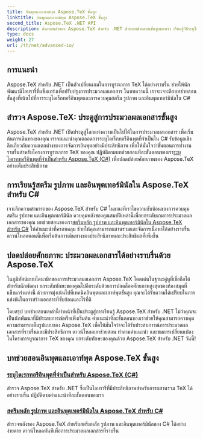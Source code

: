 ```yaml
---
title: อินพุตและเอาต์พุต Aspose.TeX ขั้นสูง
linktitle: อินพุตและเอาต์พุต Aspose.TeX ขั้นสูง
second_title: Aspose.TeX .NET API
description: ค้นพบพลังของ Aspose.TeX สำหรับ .NET ด้วยบทช่วยสอนขั้นสูงของเรา เรียนรู้วิธีระบุไดเรกทอรีอินพุตและสตรีมหลัก รูปภาพ และอินพุตเทอร์มินัลใน C#
type: docs
weight: 27
url: /th/net/advanced-io/
---
```

## การแนะนำ

Aspose.TeX สำหรับ .NET เป็นตัวเปลี่ยนเกมในการบูรณาการ TeX ได้อย่างราบรื่น ช่วยให้นักพัฒนามีไลบรารี่ที่แข็งแกร่งเพื่อปรับปรุงการประมวลผลเอกสาร ในบทความนี้ เราจะเจาะลึกบทช่วยสอนขั้นสูงที่เน้นไปที่การระบุไดเร็กทอรีอินพุตและการควบคุมสตรีม รูปภาพ และอินพุตเทอร์มินัลใน C#

## สำรวจ Aspose.TeX: ประตูสู่การประมวลผลเอกสารขั้นสูง

Aspose.TeX สำหรับ .NET เปิดประตูสู่โลกแห่งความเป็นไปได้ในการประมวลผลเอกสาร เพื่อเริ่มต้นการเดินทางของคุณ เราจะแนะนำคุณตลอดการระบุไดเร็กทอรีอินพุตที่จำเป็นใน C# รับข้อมูลเชิงลึกเกี่ยวกับความแตกต่างของการจัดการอินพุตอย่างมีประสิทธิภาพ เพื่อให้มั่นใจว่าขั้นตอนการทำงานราบรื่นสำหรับโครงการบูรณาการ TeX ของคุณ ปฏิบัติตามบทช่วยสอนทีละขั้นตอนของเรา[ระบุไดเรกทอรีอินพุตที่จำเป็นสำหรับ Aspose.TeX (C#)](./required-input-directory-csharp/) เพื่อปลดปล่อยศักยภาพของ Aspose.TeX อย่างเต็มประสิทธิภาพ

## การเรียนรู้สตรีม รูปภาพ และอินพุตเทอร์มินัลใน Aspose.TeX สำหรับ C#

 เจาะลึกความสามารถของ Aspose.TeX สำหรับ C# ในขณะที่เราไขความซับซ้อนของการควบคุมสตรีม รูปภาพ และอินพุตเทอร์มินัล ควบคุมพลังของคุณสมบัติเหล่านี้เพื่อยกระดับเกมการประมวลผลเอกสารของคุณ บทช่วยสอนของเรา[สตรีมหลัก รูปภาพ และอินพุตเทอร์มินัลใน Aspose.TeX สำหรับ C#](./stream-input-image-output-terminal-input-csharp/) ให้คำแนะนำที่ครอบคลุม ช่วยให้คุณสามารถผสานรวมและจัดการเนื้อหาได้อย่างราบรื่น ดาวน์โหลดตอนนี้เพื่อเริ่มต้นการเดินทางของประสิทธิภาพและประสิทธิผลที่เพิ่มขึ้น

## ปลดปล่อยศักยภาพ: ประมวลผลเอกสารได้อย่างราบรื่นด้วย Aspose.TeX

ในภูมิทัศน์แบบไดนามิกของการประมวลผลเอกสาร Aspose.TeX โดดเด่นในฐานะคู่หูที่เชื่อถือได้สำหรับนักพัฒนา ยกระดับทักษะของคุณไปอีกระดับด้วยการปลดล็อคศักยภาพสูงสุดของห้องสมุดที่แข็งแกร่งแห่งนี้ ด้วยการมุ่งเน้นไปที่เทคนิคอินพุตและเอาท์พุตขั้นสูง คุณจะได้รับความได้เปรียบในการแข่งขันในการสร้างเอกสารที่ซับซ้อนและไร้ที่ติ

โดยสรุป บทช่วยสอนเหล่านี้ทำหน้าที่เป็นประตูสู่การเรียนรู้ Aspose.TeX สำหรับ .NET ไม่ว่าคุณจะเป็นนักพัฒนาที่มีประสบการณ์หรือเพิ่งเริ่มต้น คำแนะนำทีละขั้นตอนของเราช่วยให้คุณสามารถควบคุมความสามารถเต็มรูปแบบของ Aspose.TeX เพื่อให้มั่นใจว่าจะได้รับประสบการณ์การประมวลผลเอกสารที่ราบรื่นและมีประสิทธิภาพ ดาวน์โหลดบทช่วยสอน ทำตามคำแนะนำ และชมการเปลี่ยนแปลงในโครงการบูรณาการ TeX ของคุณ ยกระดับทักษะของคุณด้วย Aspose.TeX สำหรับ .NET วันนี้!
## บทช่วยสอนอินพุตและเอาท์พุต Aspose.TeX ขั้นสูง
### [ระบุไดเรกทอรีอินพุตที่จำเป็นสำหรับ Aspose.TeX (C#)](./required-input-directory-csharp/)
สำรวจ Aspose.TeX สำหรับ .NET ซึ่งเป็นไลบรารีที่มีประสิทธิภาพสำหรับการผสานรวม TeX ได้อย่างราบรื่น ปฏิบัติตามคำแนะนำทีละขั้นตอนของเรา
### [สตรีมหลัก รูปภาพ และอินพุตเทอร์มินัลใน Aspose.TeX สำหรับ C#](./stream-input-image-output-terminal-input-csharp/)
สำรวจพลังของ Aspose.TeX สำหรับสตรีมหลัก รูปภาพ และอินพุตเทอร์มินัลของ C# ได้อย่างง่ายดาย ดาวน์โหลดทันทีเพื่อการประมวลผลเอกสารที่ราบรื่น